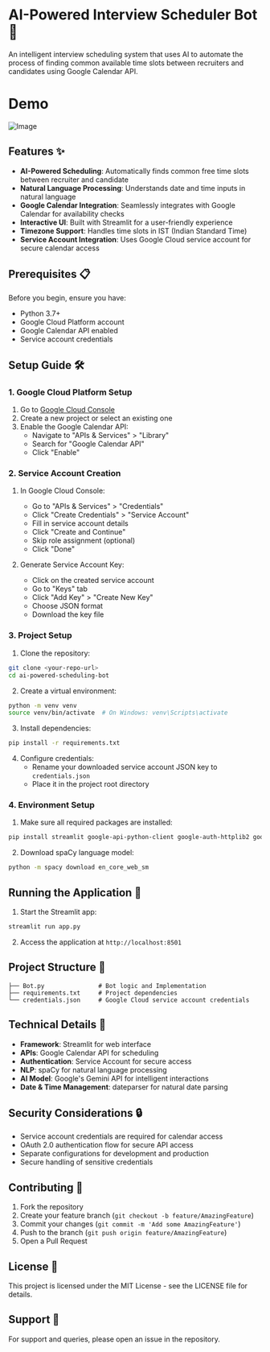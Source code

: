 # AI-Powered Interview Scheduler Bot 🤖

An intelligent interview scheduling system that uses AI to automate the process of finding common available time slots between recruiters and candidates using Google Calendar API.

# Demo

![Image](https://github.com/user-attachments/assets/94a27616-11ed-4c9e-851f-1a2bfad8eed3)

## Features ✨

- **AI-Powered Scheduling**: Automatically finds common free time slots between recruiter and candidate
- **Natural Language Processing**: Understands date and time inputs in natural language
- **Google Calendar Integration**: Seamlessly integrates with Google Calendar for availability checks
- **Interactive UI**: Built with Streamlit for a user-friendly experience
- **Timezone Support**: Handles time slots in IST (Indian Standard Time)
- **Service Account Integration**: Uses Google Cloud service account for secure calendar access

## Prerequisites 📋

Before you begin, ensure you have:

- Python 3.7+
- Google Cloud Platform account
- Google Calendar API enabled
- Service account credentials

## Setup Guide 🛠️

### 1. Google Cloud Platform Setup

1. Go to [Google Cloud Console](https://console.cloud.google.com/)
2. Create a new project or select an existing one
3. Enable the Google Calendar API:
   - Navigate to "APIs & Services" > "Library"
   - Search for "Google Calendar API"
   - Click "Enable"

### 2. Service Account Creation

1. In Google Cloud Console:
   - Go to "APIs & Services" > "Credentials"
   - Click "Create Credentials" > "Service Account"
   - Fill in service account details
   - Click "Create and Continue"
   - Skip role assignment (optional)
   - Click "Done"

2. Generate Service Account Key:
   - Click on the created service account
   - Go to "Keys" tab
   - Click "Add Key" > "Create New Key"
   - Choose JSON format
   - Download the key file

### 3. Project Setup

1. Clone the repository:
```bash
git clone <your-repo-url>
cd ai-powered-scheduling-bot
```

2. Create a virtual environment:
```bash
python -m venv venv
source venv/bin/activate  # On Windows: venv\Scripts\activate
```

3. Install dependencies:
```bash
pip install -r requirements.txt
```

4. Configure credentials:
   - Rename your downloaded service account JSON key to `credentials.json`
   - Place it in the project root directory

### 4. Environment Setup

1. Make sure all required packages are installed:
```bash
pip install streamlit google-api-python-client google-auth-httplib2 google-auth-oauthlib spacy dateparser pandas google-generativeai
```

2. Download spaCy language model:
```bash
python -m spacy download en_core_web_sm
```

## Running the Application 🚀

1. Start the Streamlit app:
```bash
streamlit run app.py
```

2. Access the application at `http://localhost:8501`

## Project Structure 📁

```
├── Bot.py               # Bot logic and Implementation
├── requirements.txt     # Project dependencies
└── credentials.json     # Google Cloud service account credentials
```

## Technical Details 🔧

- **Framework**: Streamlit for web interface
- **APIs**: Google Calendar API for scheduling
- **Authentication**: Service Account for secure access
- **NLP**: spaCy for natural language processing
- **AI Model**: Google's Gemini API for intelligent interactions
- **Date & Time Management**: dateparser for natural date parsing

## Security Considerations 🔒

- Service account credentials are required for calendar access
- OAuth 2.0 authentication flow for secure API access
- Separate configurations for development and production
- Secure handling of sensitive credentials

## Contributing 🤝

1. Fork the repository
2. Create your feature branch (`git checkout -b feature/AmazingFeature`)
3. Commit your changes (`git commit -m 'Add some AmazingFeature'`)
4. Push to the branch (`git push origin feature/AmazingFeature`)
5. Open a Pull Request

## License 📄

This project is licensed under the MIT License - see the LICENSE file for details.

## Support 💁

For support and queries, please open an issue in the repository.

